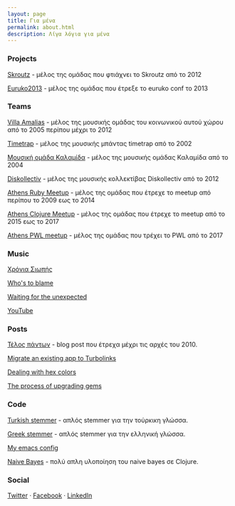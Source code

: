 ```yaml
---
layout: page
title: Για μένα
permalink: about.html
description: Λίγα λόγια για μένα
---
```


### Projects

[Skroutz](https://skroutz.gr) - μέλος της ομάδας που φτιάχνει το
Skroutz από το 2012

[Euruko2013](https://github.com/euruko2013) -  μέλος της ομάδας που
έτρεξε το euruko conf το 2013

### Teams

[Villa Amalias](https://en.wikipedia.org/wiki/Villa_Amalia_(Athens)) -
μέλος της μουσικής ομάδας του κοινωνικού αυτού χώρου από το 2005
περίπου μέχρι το 2012

[Timetrap](https://timetrapescape.bandcamp.com/) - μέλος της μουσικής
μπάντας timetrap από το 2002

[Μουσική ομάδα
Καλαμίδα](https://www.facebook.com/%CE%9C%CE%BF%CF%85%CF%83%CE%B9%CE%BA%CE%AE-%CE%BF%CE%BC%CE%AC%CE%B4%CE%B1-%CE%9A%CE%B1%CE%BB%CE%B1%CE%BC%CE%AF%CE%B4%CE%B1-110507333863152) -
μέλος της μουσικής ομάδας Καλαμίδα από το 2004

[Diskollectiv](https://diskollectiv2012.espivblogs.net/) - μέλος της
μουσικής κολλεκτίβας Diskollectiv από το 2012

[Athens Ruby Meetup](https://www.meetup.com/Athens-Ruby-Meetup/) -
μέλος της ομάδας που έτρεχε το meetup από περίπου το 2009 εως το 2014

[Athens Clojure
Meetup](https://www.meetup.com/Athens-Clojure-Meetup/members/?op=leaders) -
μέλος της ομάδας που έτρεχε το meetup από το 2015 εως το 2017

[Athens PWL meetup](https://www.meetup.com/Papers-We-Love-Athens/) -
μέλος της ομάδας που τρέχει το PWL από το 2017

### Music

[Χρόνια Σιωπής](https://timetrapescape.bandcamp.com/album/-)

[Who's to
blame](https://timetrapescape.bandcamp.com/album/whos-to-blame)

[Waiting for the
unexpected](https://timetrapescape.bandcamp.com/album/waiting-for-the-unexpected)

[YouTube](https://www.youtube.com/user/timetrapband/videos)

### Posts

[Τέλος πάντων](http://telospanton.blogspot.com/) - blog post που
έτρεχα μέχρι τις αρχές του 2010.

[Migrate an existing app to Turbolinks](https://dev.to/chief/migrate-an-existing-app-to-turbolinks-4md3)

[Dealing with hex
colors](https://dev.to/chief/dealing-with-hex-colors-464g)

[The process of upgrading gems](https://dev.to/chief/the-process-of-upgrading-gems-1073)

### Code

[Turkish stemmer](https://github.com/skroutz/turkish_stemmer) - απλός stemmer για την τούρκικη γλώσσα.

[Greek stemmer](https://github.com/chief/greek_stemmer) - απλός
stemmer για την ελληνική γλώσσα.

[My emacs config](https://github.com/chief/.emacs.d)

[Naive Bayes](https://github.com/chief/clj-naive-bayes) - πολύ
απλη υλοποίηση του naive bayes σε Clojure.

### Social

[Twitter](https://twitter.com/giorgostsiftsis)
&middot;
[Facebook](https://www.facebook.com/giorgos.timetrap)
&middot;
[LinkedIn](https://www.linkedin.com/in/giorgos-tsiftsis-85800319a/)
